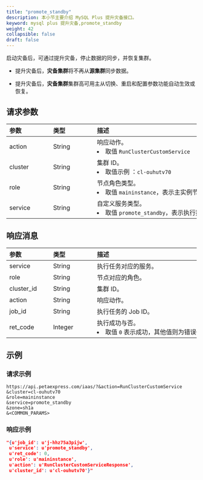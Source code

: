 ```yaml
---
title: "promote_standby"
description: 本小节主要介绍 MySQL Plus 提升灾备接口。 
keyword: mysql plus 提升灾备,promote_standby
weight: 42
collapsible: false
draft: false
---
```


启动灾备后，可通过提升灾备，停止数据的同步，并恢复集群。

- 提升灾备后，**灾备集群**将不再从**源集群**同步数据。

- 提升灾备后，**灾备集群**集群高可用主从切换、重启和配置参数功能自动生效或恢复。

## 请求参数

|<span style="display:inline-block;width:100px">参数</span> |<span style="display:inline-block;width:100px">类型</span>|<span style="display:inline-block;width:380px">描述</span>|<span style="display:inline-block;width:100px">Required</span>|
| :--- | :--- | :--- | :--- |
| action        | String | 响应动作。<li>取值 `RunClusterCustomService`  | Yes      |
| cluster        | String | 集群 ID。<li>取值示例 ：`cl-ouhutv70`  | Yes      |
| role           | String | 节点角色类型。 <li>取值 `maininstance`，表示主实例节点角色类型。 | Yes      |
| service        | String | 自定义服务类型。<li>取值 `promote_standby`，表示执行提升灾备服务。 | Yes      |

## 响应消息

|<span style="display:inline-block;width:100px">参数</span> |<span style="display:inline-block;width:100px">类型</span>|<span style="display:inline-block;width:380px">描述</span>|
| :--- | :--- | :--- | 
| service    | String  | 执行任务对应的服务。                           |
| role       | String  | 节点对应的角色。                               |
| cluster_id | String  | 集群 ID。                                      |
| action     | String  | 响应动作。                                     |
| job_id     | String  | 执行任务的 Job ID。                            |
| ret_code   | Integer | 执行成功与否。<li>取值 `0` 表示成功，其他值则为错误代码。 |

## 示例 

### 请求示例

```url
https://api.petaexpress.com/iaas/?&action=RunClusterCustomService
&cluster=cl-ouhutv70
&role=maininstance
&service=promote_standby
&zone=sh1a
&<COMMON_PARAMS>
```

### 响应示例

```json
"{u'job_id': u'j-hhz75a3pijw',
 u'service': u'promote_standby',
 u'ret_code': 0,
 u'role': u'maininstance',
 u'action': u'RunClusterCustomServiceResponse',
 u'cluster_id': u'cl-ouhutv70'}"
```
